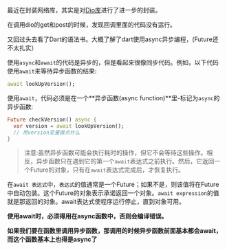 最近在封装网络库，其实是对[Dio库](https://pub.dev/packages/dio)进行了进一步的封装。

在调用dio的get和post的时候，发现回调里面的代码没有运行。

又回过头去看了Dart的语法书。大概了解了dart使用async异步编程，(Future还不太扎实）

使用`async`和`await`的代码是异步的，但是看起来很像同步代码。例如，以下代码使用`await`来等待异步函数的结果:

```dart
await lookUpVersion();
```

使用`await`，代码必须是在一个**异步函数(async function)**里-标记为`async`的异步函数:

```dart
Future checkVersion() async {
  var version = await lookUpVersion();
  // 用version变量做点什么
}
```

> 注意:虽然异步函数可能会执行耗时的操作，但它不会等待这些操作。相反，异步函数只在遇到它的第一个`await`表达式之前执行。然后，它返回一个Future的对象，只有在`await`表达式完成后，才恢复执行。

在`await 表达式`中，`表达式`的值通常是一个Future；如果不是，则该值将在Future中自动包装。这个Future的对象表示承诺返回一个对象。`await expression`的值就是那返回的对象。await表达式使程序运行停止，直到对象可用。

**使用await时，必须得用在async函数中，否则会编译错误。**

**如果我们要在函数里调用异步函数，那调用的时候异步函数前面基本都会await，而这个函数基本上也得是async了**